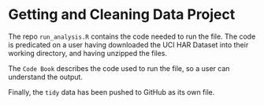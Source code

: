 # Getting and Cleaning Data Project


The repo ```run_analysis.R``` contains the code needed to run the file. The code is predicated on a user having downloaded the UCI HAR Dataset into their working directory, and having unzipped the files. 

The ```Code Book``` describes the code used to run the file, so a user can understand the output. 

Finally, the ```tidy``` data has been pushed to GitHub as its own file. 


